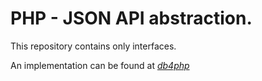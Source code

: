 # PHP - JSON API abstraction.
This repository contains only interfaces.

An implementation can be found at *[db4php](https://github.com/reglue4php/jsonapi)*

